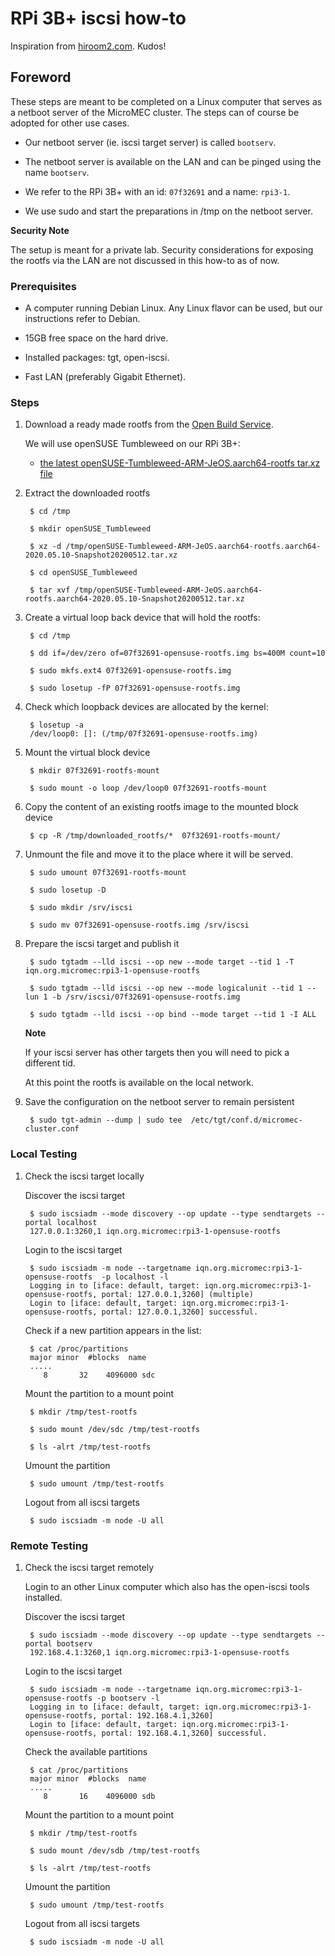# RPi 3B+ iscsi how-to

Inspiration from [hiroom2.com](https://www.hiroom2.com/2017/07/11/debian-9-tgt-en/).
Kudos!

## Foreword 

These steps are meant to be completed on a Linux computer that serves as a 
netboot server of the MicroMEC cluster. The steps can of course be adopted for 
other use cases. 

* Our netboot server (ie. iscsi target server) is called `bootserv`. 

* The netboot server is available on the LAN and can be pinged using the name `bootserv`. 

* We refer to the RPi 3B+ with an id: `07f32691` and a name: `rpi3-1`.

* We use sudo and start the preparations in /tmp on the netboot server. 

__Security Note__

The setup is meant for a private lab. Security considerations for exposing the 
rootfs via the LAN are not discussed in this how-to as of now. 

### Prerequisites

* A computer running Debian Linux. Any Linux flavor can be used, but
our instructions refer to Debian.

* 15GB free space on the hard drive. 

* Installed packages: tgt, open-iscsi.

* Fast LAN (preferably Gigabit Ethernet).

### Steps

1. Download a ready made rootfs from the [Open Build Service](https://build.opensuse.org/).

    We will use openSUSE Tumbleweed on our RPi 3B+:

    * [the latest openSUSE-Tumbleweed-ARM-JeOS.aarch64-rootfs tar.xz file](https://download.opensuse.org/ports/aarch64/tumbleweed/images)

2. Extract the downloaded rootfs

        $ cd /tmp

        $ mkdir openSUSE_Tumbleweed

        $ xz -d /tmp/openSUSE-Tumbleweed-ARM-JeOS.aarch64-rootfs.aarch64-2020.05.10-Snapshot20200512.tar.xz

        $ cd openSUSE_Tumbleweed

        $ tar xvf /tmp/openSUSE-Tumbleweed-ARM-JeOS.aarch64-rootfs.aarch64-2020.05.10-Snapshot20200512.tar.xz


3. Create a virtual loop back device that will hold the rootfs:

        $ cd /tmp

        $ dd if=/dev/zero of=07f32691-opensuse-rootfs.img bs=400M count=10

        $ sudo mkfs.ext4 07f32691-opensuse-rootfs.img

        $ sudo losetup -fP 07f32691-opensuse-rootfs.img

4. Check which loopback devices are allocated by the kernel:

        $ losetup -a
        /dev/loop0: []: (/tmp/07f32691-opensuse-rootfs.img)

5. Mount the virtual block device

        $ mkdir 07f32691-rootfs-mount
        
        $ sudo mount -o loop /dev/loop0 07f32691-rootfs-mount

6. Copy the content of an existing rootfs image to the mounted block device

        $ cp -R /tmp/downloaded_rootfs/*  07f32691-rootfs-mount/

7. Unmount the file and move it to the place where it will be served. 

        $ sudo umount 07f32691-rootfs-mount

        $ sudo losetup -D

        $ sudo mkdir /srv/iscsi

        $ sudo mv 07f32691-opensuse-rootfs.img /srv/iscsi

8. Prepare the iscsi target and publish it

        $ sudo tgtadm --lld iscsi --op new --mode target --tid 1 -T iqn.org.micromec:rpi3-1-opensuse-rootfs

        $ sudo tgtadm --lld iscsi --op new --mode logicalunit --tid 1 --lun 1 -b /srv/iscsi/07f32691-opensuse-rootfs.img

        $ sudo tgtadm --lld iscsi --op bind --mode target --tid 1 -I ALL

    __Note__ 
    
    If your iscsi server has other targets then you will need to pick a
    different tid. 

    At this point the rootfs is available on the local network.

9. Save the configuration on the netboot server to remain persistent

        $ sudo tgt-admin --dump | sudo tee  /etc/tgt/conf.d/micromec-cluster.conf

### Local Testing

1. Check the iscsi target locally

    Discover the iscsi target 
    
        $ sudo iscsiadm --mode discovery --op update --type sendtargets --portal localhost
        127.0.0.1:3260,1 iqn.org.micromec:rpi3-1-opensuse-rootfs

    Login to the iscsi target

        $ sudo iscsiadm -m node --targetname iqn.org.micromec:rpi3-1-opensuse-rootfs  -p localhost -l
        Logging in to [iface: default, target: iqn.org.micromec:rpi3-1-opensuse-rootfs, portal: 127.0.0.1,3260] (multiple)
        Login to [iface: default, target: iqn.org.micromec:rpi3-1-opensuse-rootfs, portal: 127.0.0.1,3260] successful.

    Check if a new partition appears in the list:

        $ cat /proc/partitions
        major minor  #blocks  name
        .....
           8       32    4096000 sdc

    Mount the partition to a mount point

        $ mkdir /tmp/test-rootfs

        $ sudo mount /dev/sdc /tmp/test-rootfs

        $ ls -alrt /tmp/test-rootfs

    Umount the partition
    
        $ sudo umount /tmp/test-rootfs
        
    Logout from all iscsi targets
    
        $ sudo iscsiadm -m node -U all
        

### Remote Testing

1. Check the iscsi target remotely

    Login to an other Linux computer which also has the open-iscsi tools installed.

    Discover the iscsi target 
    
        $ sudo iscsiadm --mode discovery --op update --type sendtargets --portal bootserv
        192.168.4.1:3260,1 iqn.org.micromec:rpi3-1-opensuse-rootfs
    
    Login to the iscsi target
    
        $ sudo iscsiadm -m node --targetname iqn.org.micromec:rpi3-1-opensuse-rootfs -p bootserv -l
        Logging in to [iface: default, target: iqn.org.micromec:rpi3-1-opensuse-rootfs, portal: 192.168.4.1,3260]
        Login to [iface: default, target: iqn.org.micromec:rpi3-1-opensuse-rootfs, portal: 192.168.4.1,3260] successful.
        
    Check the available partitions
    
        $ cat /proc/partitions
        major minor  #blocks  name
        .....
           8       16    4096000 sdb

    Mount the partition to a mount point

        $ mkdir /tmp/test-rootfs

        $ sudo mount /dev/sdb /tmp/test-rootfs

        $ ls -alrt /tmp/test-rootfs

    Umount the partition

        $ sudo umount /tmp/test-rootfs

    Logout from all iscsi targets
    
        $ sudo iscsiadm -m node -U all
  
